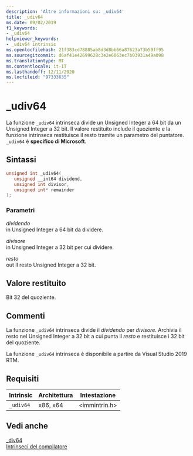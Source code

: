 ```yaml
---
description: 'Altre informazioni su: _udiv64'
title: _udiv64
ms.date: 09/02/2019
f1_keywords:
- _udiv64
helpviewer_keywords:
- _udiv64 intrinsic
ms.openlocfilehash: 21f383cd78885ab8d3d8bb66a87623a73b59ff95
ms.sourcegitcommit: d6af41e42699628c3e2e6063ec7b03931a49a098
ms.translationtype: MT
ms.contentlocale: it-IT
ms.lasthandoff: 12/11/2020
ms.locfileid: "97333635"
---
```

# <a name="_udiv64"></a>_udiv64

La funzione `_udiv64` intrinseca divide un Unsigned Integer a 64 bit da un Unsigned Integer a 32 bit. Il valore restituito include il quoziente e la funzione intrinseca restituisce il resto tramite un parametro del puntatore. `_udiv64` è **specifico di Microsoft**.

## <a name="syntax"></a>Sintassi

```C
unsigned int _udiv64(
   unsigned __int64 dividend,
   unsigned int divisor,
   unsigned int* remainder
);
```

### <a name="parameters"></a>Parametri

*dividendo*\
in Unsigned Integer a 64 bit da dividere.

*divisore*\
in Unsigned Integer a 32 bit per cui dividere.

*resto*\
out Il resto Unsigned Integer a 32 bit.

## <a name="return-value"></a>Valore restituito

Bit 32 del quoziente.

## <a name="remarks"></a>Commenti

La funzione `_udiv64` intrinseca divide il *dividendo* per *divisore*. Archivia il resto nel Unsigned Integer a 32 bit a cui punta il *resto* e restituisce i 32 bit del quoziente.

La funzione `_udiv64` intrinseca è disponibile a partire da Visual Studio 2019 RTM.

## <a name="requirements"></a>Requisiti

|Intrinsic|Architettura|Intestazione|
|---------------|------------------|------------|
|`_udiv64`|x86, x64|\<immintrin.h>|

## <a name="see-also"></a>Vedi anche

[_div64](div64.md) \
[Intrinseci del compilatore](compiler-intrinsics.md)
